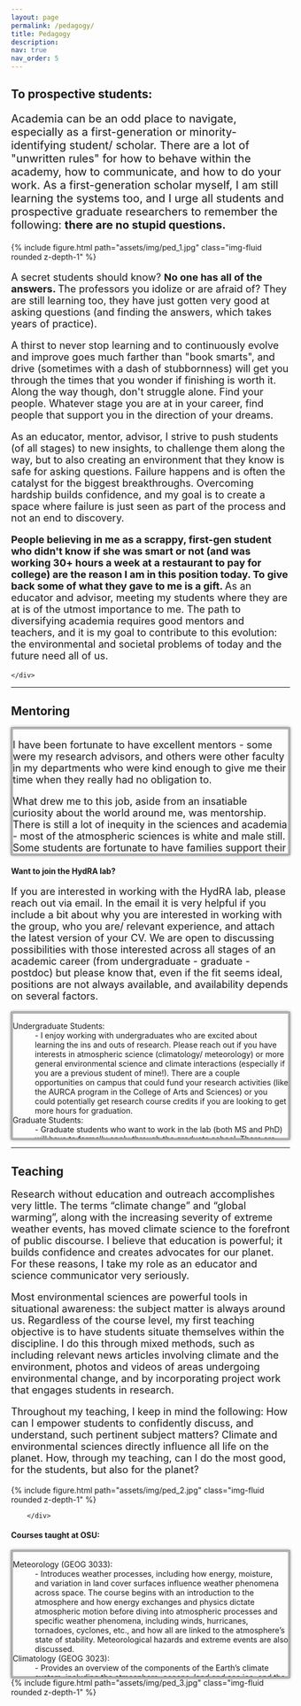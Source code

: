 ```yaml
---
layout: page
permalink: /pedagogy/
title: Pedagogy
description: 
nav: true
nav_order: 5
---
```


<h2> To prospective students: </h2>

<p style="font-size: 20px;"> Academia can be an odd place to navigate, especially as a first-generation or minority-identifying student/ scholar. There are a lot of "unwritten rules" for how to behave within the academy, how to communicate, and how to do your work. As a first-generation scholar myself, I am still learning the systems too, and I urge all students and prospective graduate researchers to remember the following: <b> there are no stupid questions. </b></p>

<div class="row">
    <div class="col-sm-6">
        {% include figure.html path="assets/img/ped_1.jpg" class="img-fluid rounded z-depth-1" %}
    </div>
    <div class="col-sm-6">
<p style="font-size: 18px;"> A secret students should know? <b> No one has all of the answers. </b> The professors you idolize or are afraid of? They are still learning too, they have just gotten very good at asking questions (and finding the answers, which takes years of practice). </p>

<p style="font-size: 18px;">A thirst to never stop learning and to continuously evolve and improve goes much farther than "book smarts", and drive (sometimes with a dash of stubbornness) will get you through the times that you wonder if finishing is worth it. Along the way though, don't struggle alone. Find your people. Whatever stage you are at in your career, find people that support you in the direction of your dreams. </p>

<p style="font-size: 18px;">As an educator, mentor, advisor, I strive to push students (of all stages) to new insights, to challenge them along the way, but to also creating an environment that they know is safe for asking questions. Failure happens and is often the catalyst for the biggest breakthroughs. Overcoming hardship builds confidence, and my goal is to create a space where failure is just seen as part of the process and not an end to discovery. </p>

<p style="font-size: 18px;"> <b> People believing in me as a scrappy, first-gen student who didn't know if she was smart or not (and was working 30+ hours a week at a restaurant to pay for college) are the reason I am in this position today. To give back some of what they gave to me is a gift. </b> As an educator and advisor, meeting my students where they are at is of the utmost importance to me. The path to diversifying academia requires good mentors and teachers, and it is my goal to contribute to this evolution: the environmental and societal problems of today and the future need all of us. </p>
       
    </div>
</div>

<hr />

<h2>Mentoring</h2>
<div style="height: 225px; overflow: auto; border: 3px double #707070; box-shadow: 0 0 5px rgba(0, 0, 0, 0.5);">
   <!-- Content goes here -->
<p style="font-size: 18px;">I have been fortunate to have excellent mentors - some were my research advisors, and others were other faculty in my departments who were kind enough to give me their time when they really had no obligation to. </p>

<p style="font-size: 18px;">What drew me to this job, aside from an insatiable curiosity about the world around me, was mentorship. There is still a lot of inequity in the sciences and academia - most of the atmospheric sciences is white and male still. Some students are fortunate to have families support their pursuits in higher ed, where those who do not have that support struggle and find themselves lost without support. When I was lost in the academia maze, I had academic mentors that supported me and taught me, but not everyone is so lucky. </p>

<p style="font-size: 18px;">I approach mentorship by leaning into the non-traditional path that led me here but also by acknowledging my privilege to even have had higher education accessible to me, and now as a professor, to do work that inspires me from a place of stability. </p>

<p style="font-size: 18px;">I try to embody the characteristics that I respected the most about my own mentors: transparency, clear expectations, consistent feedback, openness to new ideas, and enthusiasm. I expect my students to work hard, but by no means do I expect perfection - what I do expect is a growth mindset and consistent efforts toward self-improvement. I hold myself to these same standards. </p>

<p style="font-size: 18px;">Students in the lab can expect to have regular 1 on 1 meetings with me (more frequently the earlier they are in their graduate career) but they are also highly encouraged to help one another and to find assistance (and comfort!) in their colleagues. </p>

<p style="font-size: 18px;"> I see students as future colleagues and adults, and as such I expect them to treat graduate school as they would any other fulltime job. I expect students to keep me informed as to when they will be unavailable or travelling, and they can expect a yearly performance review where we can both provide feedback to one another. I expect us to establish a working relationship that is grounded in clear and frequent communication. At the end of the day, I want all my students to succeed - to do that we need to make sure no issues fester or become bigger than they need to be. </p> 
</div>

<p><h4> Want to join the HydRA lab? </h4></p>

<p style="font-size: 18px;">If you are interested in working with the HydRA lab, please reach out via email. In the email it is very helpful if you include a bit about why you are interested in working with the group, who you are/ relevant experience, and attach the latest version of your CV. We are open to discussing possibilities with those interested across all stages of an academic career (from undergraduate - graduate - postdoc) but please know that, even if the fit seems ideal, positions are not always available, and availability depends on several factors. </p>

<div style="height: 225px; overflow: auto; border: 3px double #707070; box-shadow: 0 0 5px rgba(0, 0, 0, 0.5);">
   <!-- Content goes here -->
<dl>
 <dt> Undergraduate Students: </dt>
 <dd>- I enjoy working with undergraduates who are excited about learning the ins and outs of research.  Please reach out if you have interests in atmospheric science (climatology/ meteorology) or more general environmental science and climate interactions (especially if you are a previous student of mine!). There are a couple opportunities on campus that could fund your research activities (like the AURCA program in the College of Arts and Sciences) or you could potentially get research course credits if you are looking to get more hours for graduation.  </dd>
 <dt> Graduate Students: </dt>
 <dd>- Graduate students who want to work in the lab (both MS and PhD) will have to formally apply through the graduate school. There are two degrees to choose from (either Environmental Science or Geography, both offering MS and PhD programs) and both have different prerequisites and course requirements. The program that is the best fit will vary from student to student, but it is very much worth your time to research both so you choose which will best serve your long-term goals. Students who are admitted to either program will be offered a tuition waiver and healthcare benefits. Before applying to either, please reach out first. I only admit graduate students into the lab that I can guarantee an assistantship (funding) to - these funds usually come in the form of a Research Assistantship (RA, where the funds typically come from a grant) or Teaching Assistantship (TA, where funds come from the department). Depending on funding availability, the lab may not always be in a place to accept new students, or the projects that have been funded may require students with a very specific skill set.  Applying to graduate programs is expensive and time intensive - it is always a good idea to reach out to potential advisors first to discuss opportunities that are (or are not) available before submitting applications. Most will be very happy to talk to students who are excited about their work! </dd>
 <dt> Postdocs: </dt>
 <dd>- Currently I do not have funding to support a postdoc. If you think a collaboration between the two of us would be a great match, do feel free to reach out and we can discuss current proposals that are pending and other potential avenues for funding your time at OSU. </dd>
</dl>
</div>


<hr />



<h2>Teaching</h2>

<div class="row">
    <div class="col-sm-6">
<p style="font-size: 18px;">Research without education and outreach accomplishes very little. The terms “climate change” and “global warming”, along with the increasing severity of extreme weather events, has moved climate science to the forefront of public discourse. I believe that education is powerful; it builds confidence and creates advocates for our planet. For these reasons, I take my role as an educator and science communicator very seriously. </p>

<p style="font-size: 18px;">Most environmental sciences are powerful tools in situational awareness: the subject matter is always around us. Regardless of the course level, my first teaching objective is to have students situate themselves within the discipline. I do this through mixed methods, such as including relevant news articles involving climate and the environment, photos and videos of areas undergoing environmental change, and by incorporating project work that engages students in research. </p>

<p style="font-size: 18px;">Throughout my teaching, I keep in mind the following: How can I empower students to confidently discuss, and understand, such pertinent subject matters? Climate and environmental sciences directly influence all life on the planet. How, through my teaching, can I do the most good, for the students, but also for the planet? </p>
        </div>
    <div class="col-sm-6">
        {% include figure.html path="assets/img/ped_2.jpg" class="img-fluid rounded z-depth-1" %}
        
        </div>
</div>


<p><h4> Courses taught at OSU: </h4></p>

<div style="height: 225px; overflow: auto; border: 3px double #707070; box-shadow: 0 0 5px rgba(0, 0, 0, 0.5);">
   <!-- Content goes here -->
<dl>
 <dt> Meteorology (GEOG 3033): </dt>
 <dd>- Introduces weather processes, including how energy, moisture, and variation in land cover surfaces influence weather phenomena across space. The course begins with an introduction to the atmosphere and how energy exchanges and physics dictate atmospheric motion before diving into atmospheric processes and specific weather phenomena, including winds, hurricanes, tornadoes, cyclones, etc., and how all are linked to the atmosphere’s state of stability. Meteorological hazards and extreme events are also discussed. </dd>
 <dt> Climatology (GEOG 3023): </dt>
 <dd>- Provides an overview of the components of the Earth’s climate system, including the atmosphere, oceans, land and sea ice, and the biosphere. We explore how the climate system works, how it affects us, how we affect it, and how it has changed and is changing. Climate, and its influences, are complicated. This course will build a foundation in atmospheric science before diving into real world examples, complex interactions with the atmosphere and other Earth “Spheres”, and relevant research on climate issues. </dd>
 <dt> Climate Change and Humanity (GEOG/GEOL 1022): </dt>
 <dd>- Introduces Earth and environmental sciences, with an emphasis on the atmosphere and how it impacts life on Earth as well as how living things have changed it. Outlines the basics of climate change and what makes it complicated, how climate interacts with all components of the Earth-system, and where changes are most magnified. Future climate impacts and scenarios are also discussed. </dd>
</dl>
</div>

<div class="row">
    <div class="col-sm mt-3 mt-md-0 text-center">
        {% include figure.html path="assets/img/ped_3.jpg" class="img-fluid rounded z-depth-1" %}
    </div>
</div>

